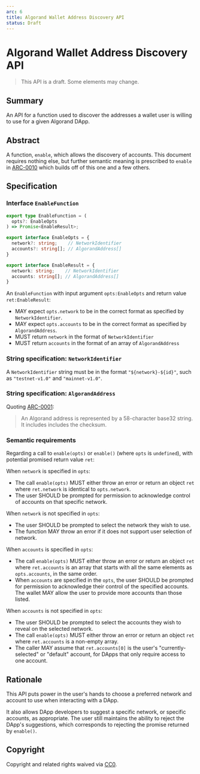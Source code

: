 ```yaml
---
arc: 6
title: Algorand Wallet Address Discovery API
status: Draft
---
```


# Algorand Wallet Address Discovery API

> This API is a draft.
> Some elements may change.

## Summary

An API for a function used to discover the addresses a wallet user is willing to use for a given Algorand DApp.

## Abstract

A function, `enable`, which allows the discovery of accounts. This document requires nothing else, but further semantic meaning is prescribed to `enable` in [ARC-0010](ARC-0010.md) which builds off of this one and a few others.

## Specification

### Interface `EnableFunction`

```ts
export type EnableFunction = (
  opts?: EnableOpts
) => Promise<EnableResult>;

export interface EnableOpts = {
  network?: string;    // NetworkIdentifier
  accounts?: string[]; // AlgorandAddress[]
}

export interface EnableResult = {
  network: string;    // NetworkIdentifier
  accounts: string[]; // AlgorandAddress[]
}
```

An `EnableFunction` with input argument `opts:EnableOpts` and return value `ret:EnableResult`:

* MAY expect `opts.network` to be in the correct format as specified by `NetworkIdentifier`.
* MAY expect `opts.accounts` to be in the correct format as specified by `AlgorandAddress`.
* MUST return `network` in the format of `NetworkIdentifier`
* MUST return `accounts` in the format of an array of `AlgorandAddress`

### String specification: `NetworkIdentifier`

A `NetworkIdentifier` string must be in the format `"${network}-${id}"`, such as `"testnet-v1.0"` and `"mainnet-v1.0"`.

### String specification: `AlgorandAddress`

Quoting [ARC-0001](ARC-0001.md):

> An Algorand address is represented by a 58-character base32 string. It includes includes the checksum.

### Semantic requirements

Regarding a call to `enable(opts)` or `enable()` (where `opts` is `undefined`), with potential promised return value `ret`:

When `network` is specified in `opts`:

* The call `enable(opts)` MUST either throw an error or return an object `ret` where `ret.network` is identical to `opts.network`.
* The user SHOULD be prompted for permission to acknowledge control of accounts on that specific network.

When `network` is not specified in `opts`:

* The user SHOULD be prompted to select the network they wish to use.
* The function MAY throw an error if it does not support user selection of network.

When `accounts` is specified in `opts`:

* The call `enable(opts)` MUST either throw an error or return an object `ret` where `ret.accounts` is an array that starts with all the same elements as `opts.accounts`, in the same order.
* When `accounts` are specified in the `opts`, the user SHOULD be prompted for permission to acknowledge their control of the specified accounts. The wallet MAY allow the user to provide more accounts than those listed.

When `accounts` is not specified in `opts`:

* The user SHOULD be prompted to select the accounts they wish to reveal on the selected network.
* The call `enable(opts)` MUST either throw an error or return an object `ret` where `ret.accounts` is a non-empty array.
* The caller MAY assume that `ret.accounts[0]` is the user's "currently-selected" or "default" account, for DApps that only require access to one account.

## Rationale

This API puts power in the user's hands to choose a preferred network and account to use when interacting with a DApp.

It also allows DApp developers to suggest a specific network, or specific accounts, as appropriate. The user still maintains the ability to reject the DApp's suggestions, which corresponds to rejecting the promise returned by `enable()`.

## Copyright

Copyright and related rights waived via [CC0](https://creativecommons.org/publicdomain/zero/1.0/).

